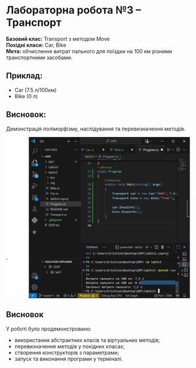 # Лабораторна робота №3 – Транспорт

**Базовий клас:** Transport з методом Move  
**Похідні класи:** Car, Bike  
**Мета:** обчислення витрат пального для поїздки на 100 км різними транспортними засобами.

## Приклад:
- Car (7.5 л/100км)
- Bike (0 л)

## Висновок:
Демонстрація поліморфізму, наслідування та перевизначення методів.

![Скріншот виконання програми](./screenshots/screenshot.png)






## Висновок
У роботі було продемонстровано:
- використання абстрактних класів та віртуальних методів;
- перевизначення методів у похідних класах;
- створення конструкторів з параметрами;
- запуск та виконання програми у терміналі.


